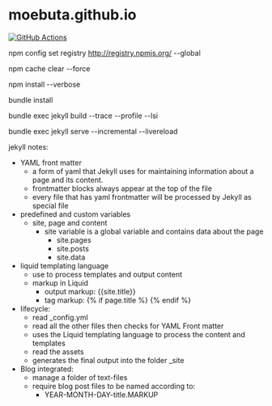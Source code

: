 # moebuta.github.io

[![GitHub Actions](https://github.com/MoeBuTa/moebuta.github.io/workflows/jekyll.yml/badge.svg)](https://github.com/MoeBuTa/moebuta.github.io/actions)

npm config set registry http://registry.npmjs.org/ --global

npm cache clear --force

npm install --verbose

bundle install

bundle exec jekyll build --trace --profile --lsi

bundle exec jekyll serve --incremental --livereload


jekyll notes:

 - YAML front matter
   - a form of yaml that Jekyll uses for maintaining information about a page and its content.
   - frontmatter blocks always appear at the top of the file
   - every file that has yaml frontmatter will be processed by Jekyll as special file
 - predefined and custom variables
   - site, page and content
     - site variable is a global variable and contains data about the page
       - site.pages
       - site.posts
       - site.data
 - liquid templating language
   - use to process templates and output content
   - markup in Liquid 
     - output markup: {{site.title}}
     - tag markup: {% if page.title %} {% endif %}
 - lifecycle:
   - read _config.yml
   - read all the other files then checks for YAML Front matter
   - uses the Liquid templating language to process the content and templates
   - read the assets
   - generates the final output into the folder _site
 - Blog integrated:
   - manage a folder of text-files
   - require blog post files to be named according to:
     - YEAR-MONTH-DAY-title.MARKUP